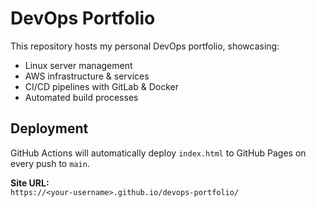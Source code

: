 # DevOps Portfolio

This repository hosts my personal DevOps portfolio, showcasing:

- Linux server management
- AWS infrastructure & services
- CI/CD pipelines with GitLab & Docker
- Automated build processes

## Deployment

GitHub Actions will automatically deploy `index.html` to GitHub Pages on every push to `main`.

**Site URL:**  
`https://<your-username>.github.io/devops-portfolio/`
